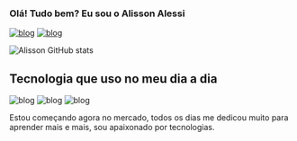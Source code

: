 
### Olá! Tudo bem? Eu sou o Alisson Alessi

[![blog](https://img.shields.io/badge/WhatsApp-25D366?style=for-the-badge&logo=whatsapp&logoColor=white
)](https://WhatsApp.com/66999256528)
[![blog](https://img.shields.io/badge/Gmail-D14836?style=for-the-badge&logo=gmail&logoColor=white
)](https://mail.google.com/alissonalessi671@gmail.com)

![Alisson GitHub stats](https://github-readme-stats.vercel.app/api?username=Alissonalessi&show_icons=true&theme=dracula)

## Tecnologia que uso no meu dia a dia

![blog](https://img.shields.io/badge/HTML5-E34F26?style=for-the-badge&logo=html5&logoColor=white
)
![blog](https://img.shields.io/badge/JavaScript-323330?style=for-the-badge&logo=javascript&logoColor=F7DF1E
)
![blog](https://img.shields.io/badge/CSS-239120?&style=for-the-badge&logo=css3&logoColor=white
)

Estou começando agora no mercado, todos os dias me dedicou muito para aprender mais e mais, sou apaixonado por tecnologias.
